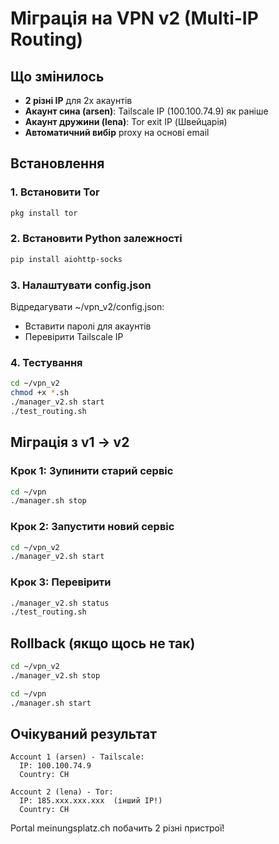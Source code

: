 # Міграція на VPN v2 (Multi-IP Routing)

## Що змінилось

- **2 різні IP** для 2х акаунтів
- **Акаунт сина (arsen)**: Tailscale IP (100.100.74.9) як раніше
- **Акаунт дружини (lena)**: Tor exit IP (Швейцарія)
- **Автоматичний вибір** proxy на основі email

## Встановлення

### 1. Встановити Tor
```bash
pkg install tor
```

### 2. Встановити Python залежності
```bash
pip install aiohttp-socks
```

### 3. Налаштувати config.json
Відредагувати ~/vpn_v2/config.json:
- Вставити паролі для акаунтів
- Перевірити Tailscale IP

### 4. Тестування
```bash
cd ~/vpn_v2
chmod +x *.sh
./manager_v2.sh start
./test_routing.sh
```

## Міграція з v1 → v2

### Крок 1: Зупинити старий сервіс
```bash
cd ~/vpn
./manager.sh stop
```

### Крок 2: Запустити новий сервіс
```bash
cd ~/vpn_v2
./manager_v2.sh start
```

### Крок 3: Перевірити
```bash
./manager_v2.sh status
./test_routing.sh
```

## Rollback (якщо щось не так)

```bash
cd ~/vpn_v2
./manager_v2.sh stop

cd ~/vpn
./manager.sh start
```

## Очікуваний результат

```
Account 1 (arsen) - Tailscale:
  IP: 100.100.74.9
  Country: CH

Account 2 (lena) - Tor:
  IP: 185.xxx.xxx.xxx  (інший IP!)
  Country: CH
```

Portal meinungsplatz.ch побачить 2 різні пристрої!

